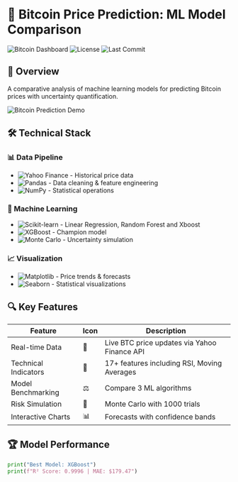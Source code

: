# 🔮 Bitcoin Price Prediction: ML Model Comparison

![Bitcoin Dashboard](https://img.shields.io/badge/Powered%20By-Python-blue?logo=python) 
![License](https://img.shields.io/badge/License-MIT-green)
![Last Commit](https://img.shields.io/github/last-commit/harwinderjitsingh/bitcoinprediction)

## 📌 Overview
A comparative analysis of machine learning models for predicting Bitcoin prices with uncertainty quantification.

![Bitcoin Prediction Demo](https://i.imgur.com/example-gif.gif)


## 🛠️ Technical Stack
### 📊 Data Pipeline
- ![Yahoo Finance](https://img.shields.io/badge/Data-YFinance-red?logo=yahoo) - Historical price data
- ![Pandas](https://img.shields.io/badge/Processing-Pandas-blue?logo=pandas) - Data cleaning & feature engineering
- ![NumPy](https://img.shields.io/badge/Calculations-NumPy-green?logo=numpy) - Statistical operations

### 🤖 Machine Learning
- ![Scikit-learn](https://img.shields.io/badge/ML-Scikit--learn-orange?logo=scikitlearn) - Linear Regression, Random Forest and Xboost
- ![XGBoost](https://img.shields.io/badge/Boosted-XGBoost-green?logo=xgboost) - Champion model
- ![Monte Carlo](https://img.shields.io/badge/Risk-Monte_Carlo-lightgrey) - Uncertainty simulation

### 📈 Visualization
- ![Matplotlib](https://img.shields.io/badge/Plots-Matplotlib-blue?logo=matplotlib) - Price trends & forecasts
- ![Seaborn](https://img.shields.io/badge/Charts-Seaborn-lightblue?logo=seaborn) - Statistical visualizations

## 🔍 Key Features
| Feature               | Icon | Description |
|-----------------------|------|-------------|
| Real-time Data        | 📡   | Live BTC price updates via Yahoo Finance API |
| Technical Indicators  | 📶   | 17+ features including RSI, Moving Averages |
| Model Benchmarking    | ⚖️   | Compare 3 ML algorithms |
| Risk Simulation       | 🎲   | Monte Carlo with 1000 trials |
| Interactive Charts    | 📊   | Forecasts with confidence bands |

## 🏆 Model Performance
```python
print("Best Model: XGBoost")
print(f"R² Score: 0.9996 | MAE: $179.47")
